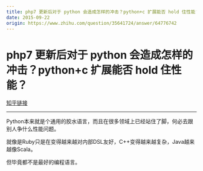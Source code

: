 ```yaml
---
title: php7 更新后对于 python 会造成怎样的冲击？python+c 扩展能否 hold 住性能？
date: 2015-09-22
origin: https://www.zhihu.com/question/35641724/answer/64776742
---
```

# php7 更新后对于 python 会造成怎样的冲击？python+c 扩展能否 hold 住性能？

[知乎链接](https://www.zhihu.com/question/35641724/answer/64776742)

---------

<span class="RichText ztext CopyrightRichText-richText" itemprop="text"><p>Python本来就是个通用的胶水语言，而且在很多领域上已经站住了脚，何必去跟别人争什么性能问题。</p><p>就像是Ruby只是在变得越来越对内部DSL友好，C++变得越来越复杂，Java越来越像Scala。</p>但毕竟都不是最好的编程语言。</span>